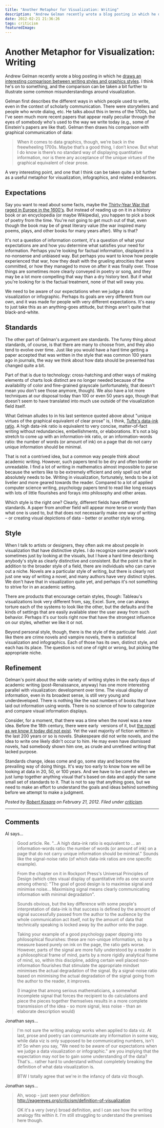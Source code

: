 ```yaml
---
title: "Another Metaphor for Visualization: Writing"
description: "Andrew Gelman recently wrote a blog posting in which he draws an interesting comparison between writing styles and graphics styles. I think he's on to something, and the comparison can be taken a bit further to illustrate some common misunderstandings around visualization."
date: 2012-02-21 21:36:26
tags: criticism
featuredImage: 
---
```


# Another Metaphor for Visualization: Writing

Andrew Gelman recently wrote a blog posting in which he <a href="http://andrewgelman.com/2012/02/at-some-point-the-graph-is-so-bad-that-it-doesnt-convey-the-information/">draws an interesting comparison between writing styles and graphics styles</a>. I think he's on to something, and the comparison can be taken a bit further to illustrate some common misunderstandings around visualization.

Gelman first describes the different ways in which people used to write, even in the context of scholarly communication. There were storytellers and people who wrote dialog, etc. He talks about this in terms of the 1700s, but I've seen much more recent papers that appear really peculiar through the eyes of somebody who's used to the way we write today (e.g., some of Einstein's papers are like that). Gelman then draws his comparison with graphical communication of data:

>	When it comes to data graphics, though, we’re back in the freewheeling 1700s. Maybe that’s a good thing, I don’t know. But what I do know is there’s no standard way of displaying quantitative information, nor is there any acceptance of the unique virtues of the graphical equivalent of clear prose.

A very interesting point, and one that I think can be taken quite a bit further as a useful metaphor for visualization, infographics, and related endeavors.

## Expectations

Say you want to read about some facts, maybe the <a href="http://en.wikipedia.org/wiki/Thirty_Years'_War">Thirty-Year War that raged in Europe in the 1600's</a>. But instead of reading up on it in a history book or an encyclopedia (or maybe Wikipedia), you happen to pick a book of poetry from the time. You're not going to get much out of that, even though the book may be of great literary value (the war inspired many poems, plays, and other books for many years after). Why is that?

It's not a question of information content, it's a question of what your expectations are and how you determine what satisfies your need for information. Perhaps you're looking for factual information, displayed in a no-nonsense and unbiased way. But perhaps you want to know how people experienced that war, how they dealt with the grueling atrocities that were committed, or how they managed to move on after it was finally over. Those things are sometimes more clearly conveyed in poetry or song, and they may be a lot more compelling that way than a dry history text. But if what you're looking for is the factual treatment, none of that will sway you.

We need to be aware of our expectations when we judge a data visualization or infographic. Perhaps its goals are very different from our own, and it was made for people with very different expectations. It's easy to just take this as an anything-goes attitude, but things aren't quite that black-and-white.

## Standards

The other part of Gelman's argument are standards. The funny thing about standards, of course, is that there are many to choose from, and they also tend to evolve over time. Just like you would have a hard time getting a paper accepted that was written in the style that was common 100 years ago in journals, the way we think about how data should be presented has changed quite a bit.

Part of that is due to technology: cross-hatching and other ways of making elements of charts look distinct are no longer needed because of the availability of color and fine-grained grayscale (unfortunately, that doesn't mean you don't see those anymore, though). We also have a lot more techniques at our disposal today than 100 or even 50 years ago, though that doesn't seem to have translated into much use outside of the visualization field itself.

What Gelman alludes to in his last sentence quoted above about "unique virtues of the graphical equivalent of clear prose" is, I think, <a href="http://www.infovis-wiki.net/index.php/Data-Ink_Ratio">Tufte's data-ink ratio</a>. A high data-ink ratio is equivalent to very concise, matter-of-fact writing without redundancies, embellishments, or elaborations. It's not a big stretch to come up with an information-ink ratio, or an information-words ratio: the number of words (or amount of ink) on a page that do not carry unique information should be minimal.

That is not a contrived idea, but a common way people think about academic writing. However, such papers tend to be dry and often border on unreadable. I find a lot of writing in mathematics almost impossible to parse because the writers like to be extremely efficient and only spell out what absolutely needs to be. Writing in visualization, fortunately, tends to be a lot livelier and more geared towards the reader. Compared to a lot of applied computer science writing, psychology papers tend to read like long essays with lots of little flourishes and forays into philosophy and other areas.

Which style is the right one? Clearly, different fields have different standards. A paper from another field will appear more terse or wordy than what one is used to, but that does not necessarily make one way of writing – or creating visual depictions of data – better or another style wrong.

## Style

When I talk to artists or designers, they often ask me about people in visualization that have distinctive styles. I do recognize some people's work sometimes just by looking at the visuals, but I have a hard time describing anybody's style as clearly distinctive and consistent. But the point is that in addition to the broader style of a field, there are individuals who can carve out a niche. Novels are a particular style of writing, but there is clearly not just one way of writing a novel, and many authors have very distinct styles. We don't have that in visualization quite yet, and perhaps it's not something to strive for in an academic setting.

There are products that encourage certain styles, though: Tableau's visualizations look very different from, say, Excel. Sure, one can always torture each of the systems to look like the other, but the defaults and the kinds of settings that are easily available steer the user away from such behavior. Perhaps it's our tools right now that have the strongest influence on our styles, whether we like it or not.

Beyond personal style, though, there is the style of the particular field. Just like there are crime novels and vampire novels, there is statistical visualization and infographics. Each of those has its own, distinct style, and each has its place. The question is not one of right or wrong, but picking the appropriate niche.

## Refinement

Gelman's point about the wide variety of writing styles in the early days of academic writing (post-Renaissance, anyway) has one more interesting parallel with visualization: development over time. The visual display of information, even in its broadest sense, is still very young and underdeveloped. There is nothing like the vast numbers of books that have laid out information using words. There is no science of how to categorize and compare visual information displays.

Consider, for a moment, that there was a time when the novel was a new idea. Before the 18th century, there were early  versions of it, but <a href="http://en.wikipedia.org/wiki/Novel#From_dubious_history_to_literature:_The_18th-century_market_reform">the novel as we know it today did not exist</a>. Yet the vast majority of fiction written in the last 200 years or so is novels. Shakespeare did not write novels, and the idea to write one likely didn't occur to him. He may even have dismissed novels, had somebody shown him one, as crude and unrefined writing that lacked purpose.

Standards change, ideas come and go, some stay and become the prevailing way of doing things. It's way too early to know how we will be looking at data in 20, 50, or 100 years. And we have to be careful when we just lump together anything visual that's based on data and apply the same small set of standards to it. That is not to say that anything goes, but we need to make an effort to understand the goals and ideas behind something before we attempt to make a judgment.


_Posted by <a href="/about">Robert Kosara</a> on February 21, 2012. Filed under [criticism](/section/criticism)._


<aside class="comments">

---
## Comments

Al says…
>	Good article. Re. "...A high data-ink ratio is equivalent to ... an information-words ratio: the number of words (or amount of ink) on a page that do not carry unique information should be minimal." Sounds like the signal-noise ratio (of which data-ink ratios are one specific example). 
>	
>	From the chapter on it in Rockport Press's Universal Principles of Design (which cites visual display of quantitative info as one source among others): "The goal of good design is to maximise signal and minimise noise... Maximising signal means clearly communicating information with minimal degradation".
>	
>	Sounds obvious, but the key difference with some people's interpretation of data-ink is that success is defined by the amount of signal successfully passed from the author to the audience by the whole communication act itself, not by the amount of data that technically speaking is locked away by the author onto the page. 
>	
>	Taking your example of a good psychology paper dipping into philosophical flourishes: these are non-unique information, so by a measure based purely on ink on the page, the ratio gets worse. However, parts of the signal are more fully understood by a reader in a philosophical frame of mind, parts by a more rigidly analytical frame of mind, so, within this discipline, adding certain well placed non-information flourishes that stimulate the appropriate mindset minimises the actual degradation of the signal. By a signal-noise ratio based on minimising the actual degradation of the signal going from the author to the reader, it improves.
>	
>	(I imagine that among serious mathematicians, a somewhat incomplete signal that forces the recipient to do  calculations and piece the pieces together themselves results in a more complete transmission of the idea - so more signal, less noise - than an elaborate description would)

Jonathan says…
>	I'm not sure the writing analogy works when applied to data viz. At last, prose and poetry can communicate any information in some way, while data viz is only supposed to be communicating numbers, isn't it? So when you say, "We need to be aware of our expectations when we judge a data visualization or infographic." are you implying that the expectation may *not* be to gain some understanding of the data? That's... rather hard to understand without completely breaking the definition of what data visualization is.
>	
>	BTW I totally agree that we're in the infancy of data viz though.

Jonathan says…
>	Ah, woop - just seen your definition: http://eagereyes.org/criticism/definition-of-visualization
>	
>	OK it's a very (very) broad definition, and I can see how the writing analogy fits within it. I'm still struggling to understand the premises here though.

</aside>

